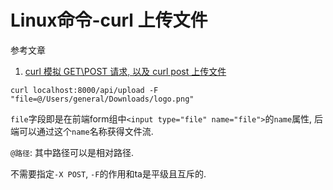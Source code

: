 # Linux命令-curl 上传文件

参考文章

1. [curl 模拟 GET\POST 请求, 以及 curl post 上传文件](https://blog.csdn.net/fungleo/article/details/80703365)

```
curl localhost:8000/api/upload -F "file=@/Users/general/Downloads/logo.png"
```

`file`字段即是在前端form组中`<input type="file" name="file">`的`name`属性, 后端可以通过这个`name`名称获得文件流. 

`@路径`: 其中路径可以是相对路径.

不需要指定`-X POST`, `-F`的作用和ta是平级且互斥的.
